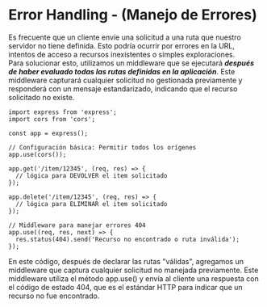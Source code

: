 # Error Handling - (Manejo de Errores) 

Es frecuente que un cliente envíe una solicitud a una ruta que nuestro servidor no tiene definida. Esto podría ocurrir por errores en la URL, intentos de acceso a recursos inexistentes o simples exploraciones.  
Para solucionar esto, utilizamos un middleware que se ejecutará ***después de haber evaluado todas las rutas definidas en la aplicación***. 
Este middleware capturará cualquier solicitud no gestionada previamente y responderá con un mensaje estandarizado, indicando que el recurso solicitado no existe.  


    import express from 'express';
    import cors from 'cors';
    
    const app = express();
    
    // Configuración básica: Permitir todos los orígenes
    app.use(cors());
    
    app.get('/item/12345', (req, res) => {
      // lógica para DEVOLVER el item solicitado
    });
    
    app.delete('/item/12345', (req, res) => {
      // lógica para ELIMINAR el item solicitado
    });
    
    // Middleware para manejar errores 404
    app.use((req, res, next) => {
      res.status(404).send('Recurso no encontrado o ruta inválida');
    });


En este código, después de declarar las rutas "válidas", agregamos un middleware que captura cualquier solicitud no manejada previamente. Este middleware utiliza el método app.use() y envía al cliente una respuesta con el código de estado 404, que es el estándar HTTP para indicar que un recurso no fue encontrado.
